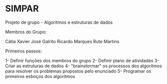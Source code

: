 # SIMPAR
Projeto de grupo - Algoritmos e estruturas de dados

Membros do Grupo:

Cátia Xavier
José Galrito
Ricardo Marques
Rute Martins


Primeiros passos:

1- Definir funções dos membros do grupo
2- Definir plano de atividades
3- Criar as estruturas de dados
4- "brainstormar" os processos dos algoritmos para resolver os problemas propostos pelo enunciado 
5- Programar os primeiros esboços dos algoritmos
